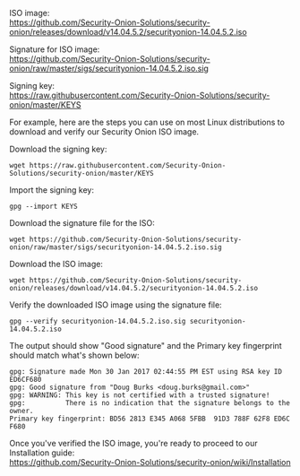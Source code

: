 ISO image:  
https://github.com/Security-Onion-Solutions/security-onion/releases/download/v14.04.5.2/securityonion-14.04.5.2.iso

Signature for ISO image:  
https://github.com/Security-Onion-Solutions/security-onion/raw/master/sigs/securityonion-14.04.5.2.iso.sig  

Signing key:  
https://raw.githubusercontent.com/Security-Onion-Solutions/security-onion/master/KEYS  

For example, here are the steps you can use on most Linux distributions to download and verify our Security Onion ISO image.

Download the signing key:  
```
wget https://raw.githubusercontent.com/Security-Onion-Solutions/security-onion/master/KEYS
```

Import the signing key:  
```
gpg --import KEYS
```

Download the signature file for the ISO:  
```
wget https://github.com/Security-Onion-Solutions/security-onion/raw/master/sigs/securityonion-14.04.5.2.iso.sig
```

Download the ISO image:  
```
wget https://github.com/Security-Onion-Solutions/security-onion/releases/download/v14.04.5.2/securityonion-14.04.5.2.iso
```

Verify the downloaded ISO image using the signature file:  
```
gpg --verify securityonion-14.04.5.2.iso.sig securityonion-14.04.5.2.iso
```

The output should show "Good signature" and the Primary key fingerprint should match what's shown below:
```
gpg: Signature made Mon 30 Jan 2017 02:44:55 PM EST using RSA key ID ED6CF680
gpg: Good signature from "Doug Burks <doug.burks@gmail.com>"
gpg: WARNING: This key is not certified with a trusted signature!
gpg:          There is no indication that the signature belongs to the owner.
Primary key fingerprint: BD56 2813 E345 A068 5FBB  91D3 788F 62F8 ED6C F680
```

Once you've verified the ISO image, you're ready to proceed to our Installation guide:  
https://github.com/Security-Onion-Solutions/security-onion/wiki/Installation
